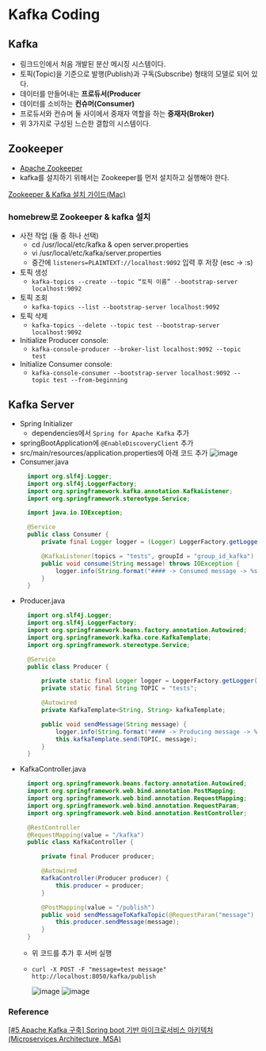 # Kafka Coding

## Kafka
* 링크드인에서 처음 개발된 분산 메시징 시스템이다.
* 토픽(Topic)을 기준으로 발행(Publish)과 구독(Subscribe) 형태의 모델로 되어 있다.
* 데이터를 만들어내는 **프로듀서(Producer**
* 데이터를 소비하는 **컨슈머(Consumer)**
* 프로듀서와 컨슈머 둘 사이에서 중재자 역할을 하는 **중재자(Broker)**
* 위 3가지로 구성된 느슨한 결합의 시스템이다.

## Zookeeper
* [Apache Zookeeper](https://www.apache.org/dyn/closer.cgi/zookeeper/)
* kafka를 설치하기 위해서는 Zookeeper를 먼저 설치하고 실행해야 한다.

[Zookeeper & Kafka 설치 가이드(Mac)](https://dev-jj.tistory.com/entry/MAC-Kafka-%EB%A7%A5%EC%97%90-Kafka-%EC%84%A4%EC%B9%98-%ED%95%98%EA%B8%B0-Docker-homebrew-Apache)
### homebrew로 Zookeeper & kafka 설치
  * 사전 작업 (둘 중 하나 선택)
    * cd /usr/local/etc/kafka & open server.properties
    * vi /usr/local/etc/kafka/server.properties
    * 중간에 `listeners=PLAINTEXT://localhost:9092` 입력 후 저장 (esc → :s)
  * 토픽 생성
    * `kafka-topics --create --topic “토픽 이름” --bootstrap-server localhost:9092`
  * 토픽 조회
    * `kafka-topics --list --bootstrap-server localhost:9092`
  * 토픽 삭제
    * `kafka-topics --delete --topic test --bootstrap-server localhost:9092`
  * Initialize Producer console:
    * `kafka-console-producer --broker-list localhost:9092 --topic test`
  * Initialize Consumer console:
    * `kafka-console-consumer --bootstrap-server localhost:9092 --topic test --from-beginning`

## Kafka Server
  * Spring Initializer
    * dependencies에서 `Spring for Apache Kafka` 추가
  * springBootApplication에 `@EnableDiscoveryClient` 추가
  * src/main/resources/application.properties에 아래 코드 추가
  ![image](https://user-images.githubusercontent.com/62865808/175806663-4ff2ef6d-ec3d-4e06-b51b-5c004de0840d.png)
  * Consumer.java
    ```java
      import org.slf4j.Logger;
      import org.slf4j.LoggerFactory;
      import org.springframework.kafka.annotation.KafkaListener;
      import org.springframework.stereotype.Service;

      import java.io.IOException;

      @Service
      public class Consumer {
          private final Logger logger = (Logger) LoggerFactory.getLogger(Producer.class);

          @KafkaListener(topics = "tests", groupId = "group_id_kafka")
          public void consume(String message) throws IOException {
              logger.info(String.format("#### -> Consumed message -> %s", message));
          }
      }
    ```
  * Producer.java
    ```java
      import org.slf4j.Logger;
      import org.slf4j.LoggerFactory;
      import org.springframework.beans.factory.annotation.Autowired;
      import org.springframework.kafka.core.KafkaTemplate;
      import org.springframework.stereotype.Service;

      @Service
      public class Producer {

          private static final Logger logger = LoggerFactory.getLogger(Producer.class);
          private static final String TOPIC = "tests";

          @Autowired
          private KafkaTemplate<String, String> kafkaTemplate;

          public void sendMessage(String message) {
              logger.info(String.format("#### -> Producing message -> %s", message));
              this.kafkaTemplate.send(TOPIC, message);
          }
      }
      ```
  * KafkaController.java
    ```java
      import org.springframework.beans.factory.annotation.Autowired;
      import org.springframework.web.bind.annotation.PostMapping;
      import org.springframework.web.bind.annotation.RequestMapping;
      import org.springframework.web.bind.annotation.RequestParam;
      import org.springframework.web.bind.annotation.RestController;

      @RestController
      @RequestMapping(value = "/kafka")
      public class KafkaController {

          private final Producer producer;

          @Autowired
          KafkaController(Producer producer) {
              this.producer = producer;
          }

          @PostMapping(value = "/publish")
          public void sendMessageToKafkaTopic(@RequestParam("message") String message) {
              this.producer.sendMessage(message);
          }
      }
    ```
      * 위 코드를 추가 후 서버 실행
      * `curl -X POST -F "message=test message" http://localhost:8050/kafka/publish`
      
        ![image](https://user-images.githubusercontent.com/62865808/175806824-7dcda23d-f6a3-4627-835a-cedfd12a9bf8.png)
        ![image](https://user-images.githubusercontent.com/62865808/175806832-ab9ab5d9-a5b8-41f0-8262-9cd9a86de93f.png)

### Reference
[[#5 Apache Kafka 구축] Spring boot 기반 마이크로서비스 아키텍처(Microservices Architecture, MSA)](https://mr-spock.tistory.com/46)

